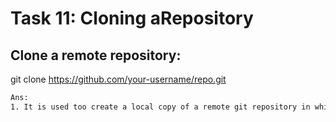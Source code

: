 # **Task 11: Cloning aRepository**
## **Clone a remote repository:**
git clone https://github.com/your-username/repo.git
```bash
Ans:
1. It is used too create a local copy of a remote git repository in whiich we have to put the url of that repo which we want to clone
```
